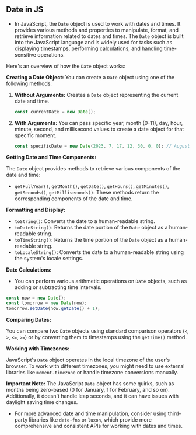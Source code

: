 ## Date in JS ##

- In JavaScript, the `Date` object is used to work with dates and times. It provides various methods and properties to manipulate, format, and retrieve information related to dates and times. The `Date` object is built into the JavaScript language and is widely used for tasks such as displaying timestamps, performing calculations, and handling time-sensitive operations.

Here's an overview of how the `Date` object works:

**Creating a Date Object:**
You can create a `Date` object using one of the following methods:

1. **Without Arguments:** Creates a `Date` object representing the current date and time.
   
   ```javascript
   const currentDate = new Date();
   ```

2. **With Arguments:** You can pass specific year, month (0-11), day, hour, minute, second, and millisecond values to create a date object for that specific moment.
   
   ```javascript
   const specificDate = new Date(2023, 7, 17, 12, 30, 0, 0); // August 17, 2023, 12:30 PM
   ```

**Getting Date and Time Components:**

The `Date` object provides methods to retrieve various components of the date and time:

- `getFullYear()`, `getMonth()`, `getDate()`, `getHours()`, `getMinutes()`, `getSeconds()`, `getMilliseconds()`: These methods return the corresponding components of the date and time.

**Formatting and Display:**

- `toString()`: Converts the date to a human-readable string.
- `toDateString()`: Returns the date portion of the `Date` object as a human-readable string.
- `toTimeString()`: Returns the time portion of the `Date` object as a human-readable string.
- `toLocaleString()`: Converts the date to a human-readable string using the system's locale settings.

**Date Calculations:**

- You can perform various arithmetic operations on `Date` objects, such as adding or subtracting time intervals.

```javascript
const now = new Date();
const tomorrow = new Date(now);
tomorrow.setDate(now.getDate() + 1);
```

**Comparing Dates:**

You can compare two `Date` objects using standard comparison operators (`<`, `>`, `<=`, `>=`) or by converting them to timestamps using the `getTime()` method.

**Working with Timezones:**

JavaScript's `Date` object operates in the local timezone of the user's browser. To work with different timezones, you might need to use external libraries like `moment-timezone` or handle timezone conversions manually.

**Important Note:**
The JavaScript `Date` object has some quirks, such as months being zero-based (0 for January, 1 for February, and so on). Additionally, it doesn't handle leap seconds, and it can have issues with daylight saving time changes.

- For more advanced date and time manipulation, consider using third-party libraries like `date-fns` or `luxon`, which provide more comprehensive and consistent APIs for working with dates and times.